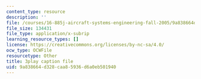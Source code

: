 ```yaml
---
content_type: resource
description: ''
file: /courses/16-885j-aircraft-systems-engineering-fall-2005/9a838664d328caa85936d6a0eb501940_1IJPugWssVs.srt
file_size: 134431
file_type: application/x-subrip
learning_resource_types: []
license: https://creativecommons.org/licenses/by-nc-sa/4.0/
ocw_type: OCWFile
resourcetype: Other
title: 3play caption file
uid: 9a838664-d328-caa8-5936-d6a0eb501940
---
```

